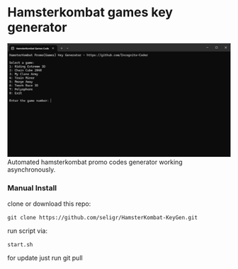 # Hamsterkombat games key generator
![screen](https://github.com/Incognito-Coder/HamsterKombat-KeyGen/blob/main/images/scsh.png) \
Automated hamsterkombat promo codes generator working asynchronously.
### Manual Install
clone or download this repo:
```
git clone https://github.com/seligr/HamsterKombat-KeyGen.git
```
run script via:
```
start.sh
```
for update just run git pull